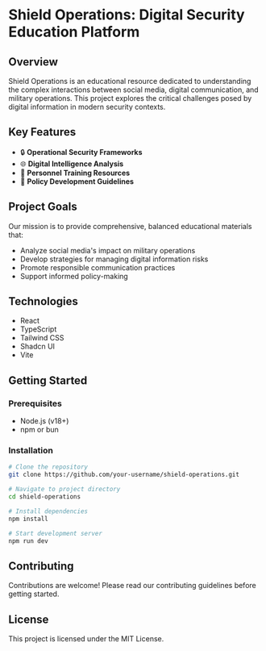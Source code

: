 
# Shield Operations: Digital Security Education Platform

## Overview

Shield Operations is an educational resource dedicated to understanding the complex interactions between social media, digital communication, and military operations. This project explores the critical challenges posed by digital information in modern security contexts.

## Key Features

- 🔒 **Operational Security Frameworks**
- 🌐 **Digital Intelligence Analysis**
- 👥 **Personnel Training Resources**
- 📜 **Policy Development Guidelines**

## Project Goals

Our mission is to provide comprehensive, balanced educational materials that:
- Analyze social media's impact on military operations
- Develop strategies for managing digital information risks
- Promote responsible communication practices
- Support informed policy-making

## Technologies

- React
- TypeScript
- Tailwind CSS
- Shadcn UI
- Vite

## Getting Started

### Prerequisites
- Node.js (v18+)
- npm or bun

### Installation

```bash
# Clone the repository
git clone https://github.com/your-username/shield-operations.git

# Navigate to project directory
cd shield-operations

# Install dependencies
npm install

# Start development server
npm run dev
```

## Contributing

Contributions are welcome! Please read our contributing guidelines before getting started.

## License

This project is licensed under the MIT License.
